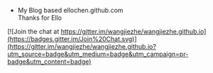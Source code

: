 - My Blog based ellochen.github.com  
Thanks for Ello


[![Join the chat at https://gitter.im/wangjiezhe/wangjiezhe.github.io](https://badges.gitter.im/Join%20Chat.svg)](https://gitter.im/wangjiezhe/wangjiezhe.github.io?utm_source=badge&utm_medium=badge&utm_campaign=pr-badge&utm_content=badge)